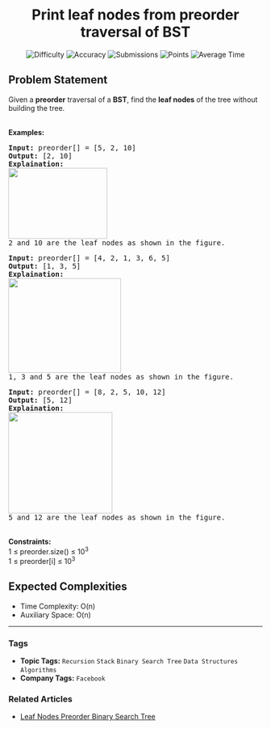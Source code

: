 <h1 align="center">Print leaf nodes from preorder traversal of BST</h1>

<p align="center">
  <img alt="Difficulty" title="Difficulty" src="https://custom-icon-badges.demolab.com/badge/Difficulty: Medium-1F222E?style=for-the-badge&logoColor=white&logo=fire"/>
  <img alt="Accuracy" title="Accuracy" src="https://custom-icon-badges.demolab.com/badge/Accuracy: 47.26%25-1F222E?style=for-the-badge&logoColor=white&logo=target"/>
  <img alt="Submissions" title="Submissions" src="https://custom-icon-badges.demolab.com/badge/Submissions: 38K+-1F222E?style=for-the-badge&logoColor=white&logo=repo"/>
  <img alt="Points" title="Points" src="https://custom-icon-badges.demolab.com/badge/Points: 4-1F222E?style=for-the-badge&logoColor=white&logo=award"/>
  <img alt="Average Time" title="Average Time" src="https://custom-icon-badges.demolab.com/badge/Average%20Time: N/A-1F222E?style=for-the-badge&logoColor=white&logo=clock"/>
</p>

## Problem Statement

Given a <b>preorder</b> traversal of a <b>BST</b>, find the <b>leaf nodes</b> of the tree without building the tree.

<br><b>Examples:</b>

<pre><b>Input: </b>preorder[] = [5, 2, 10]<b><br></b><b>Output:</b> [2, 10]
<b>Explaination:</b> <br><img src="https://media.geeksforgeeks.org/img-practice/prod/addEditProblem/895564/Web/Other/blobid0_1747480179.jpg" alt="" title="" width="196" height="140"/><br>2 and 10 are the leaf nodes as shown in the figure.</pre>

<pre><b>Input: </b>preorder[] = [4, 2, 1, 3, 6, 5]
<b>Output:</b> [1, 3, 5]
<b>Explaination:</b> <br><img src="https://media.geeksforgeeks.org/img-practice/prod/addEditProblem/895564/Web/Other/blobid1_1747480193.jpg" alt="" title="" width="223" height="187"/><br>1, 3 and 5 are the leaf nodes as shown in the figure.
</pre>

<pre><b>Input: </b>preorder[] = [8, 2, 5, 10, 12]<b><br></b><b>Output:</b> [5, 12]
<b>Explaination:</b> <br><img src="https://media.geeksforgeeks.org/img-practice/prod/addEditProblem/895564/Web/Other/blobid2_1747480202.jpg" alt="" title="" width="206" height="200"/><br>5 and 12 are the leaf nodes as shown in the figure.</pre>

<br><b>Constraints:</b><br>1 ≤ preorder.size() ≤ 10<sup>3<br></sup>1 ≤ preorder[i] ≤ 10<sup>3</sup>

## Expected Complexities
- Time Complexity: O(n)
- Auxiliary Space: O(n)

<hr>

### Tags
- **Topic Tags:** `Recursion` `Stack` `Binary Search Tree` `Data Structures` `Algorithms`
- **Company Tags:** `Facebook`

### Related Articles
- [Leaf Nodes Preorder Binary Search Tree](https://www.geeksforgeeks.org/leaf-nodes-preorder-binary-search-tree/)
